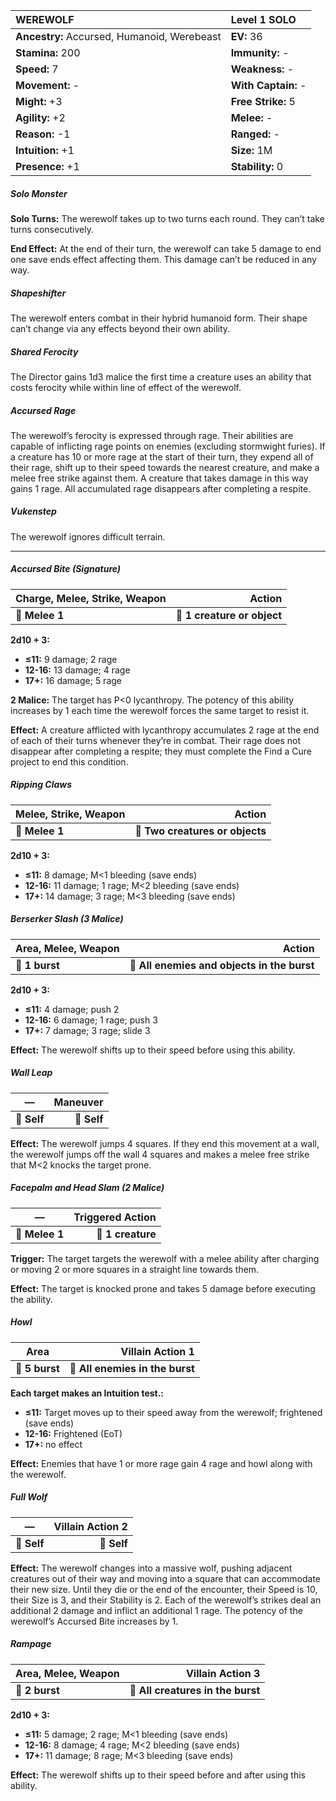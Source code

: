 | **WEREWOLF**                             | Level 1 SOLO                             |
|:-----------------------------------------|:-----------------------------------------|
| **Ancestry:** Accursed, Humanoid, Werebeast | **EV:** 36                               |
| **Stamina:** 200                         | **Immunity:** -                          |
| **Speed:** 7                             | **Weakness:** -                          |
| **Movement:** -                          | **With Captain:** -                      |
| **Might:** +3                            | **Free Strike:** 5                       |
| **Agility:** +2                          | **Melee:** -                             |
| **Reason:** -1                           | **Ranged:** -                            |
| **Intuition:** +1                        | **Size:** 1M                             |
| **Presence:** +1                         | **Stability:** 0                         |

##### Solo Monster

**Solo Turns:** The werewolf takes up to two turns each round. They can’t take turns consecutively.

**End Effect:** At the end of their turn, the werewolf can take 5 damage to end one save ends effect affecting them. This damage can’t be reduced in any way.

##### Shapeshifter

The werewolf enters combat in their hybrid humanoid form. Their shape can’t change via any effects beyond their own ability.

##### Shared Ferocity

The Director gains 1d3 malice the first time a creature uses an ability that costs ferocity while within line of effect of the werewolf.

##### Accursed Rage

The werewolf’s ferocity is expressed through rage. Their abilities are capable of inflicting rage points on enemies (excluding stormwight furies). If a creature has 10 or more rage at the start of their turn, they expend all of their rage, shift up to their speed towards the nearest creature, and make a melee free strike against them. A creature that takes damage in this way gains 1 rage. All accumulated rage disappears after completing a respite.

##### Vukenstep

The werewolf ignores difficult terrain.

---

##### **Accursed Bite (Signature)**

| **Charge, Melee, Strike, Weapon** |                  **Action** |
| --------------------------------- | ---------------------------:|
| **📏 Melee 1**                    | **🎯 1 creature or object** |

**2d10 + 3:**
- **≤11:** 9 damage; 2 rage
- **12-16:** 13 damage; 4 rage
- **17+:** 16 damage; 5 rage

**2 Malice:** The target has P<0 lycanthropy. The potency of this ability increases by 1 each time the werewolf forces the same target to resist it.

**Effect:** A creature afflicted with lycanthropy accumulates 2 rage at the end of each of their turns whenever they’re in combat. Their rage does not disappear after completing a respite; they must complete the Find a Cure project to end this condition.

##### **Ripping Claws**

| **Melee, Strike, Weapon** |                      **Action** |
| ------------------------- | -------------------------------:|
| **📏 Melee 1**            | **🎯 Two creatures or objects** |

**2d10 + 3:**
- **≤11:** 8 damage; M<1 bleeding (save ends)
- **12-16:** 11 damage; 1 rage; M<2 bleeding (save ends)
- **17+:** 14 damage; 3 rage; M<3 bleeding (save ends)

##### **Berserker Slash (3 Malice)**

| **Area, Melee, Weapon** |                                  **Action** |
| ----------------------- | -------------------------------------------:|
| **📏 1 burst**          | **🎯 All enemies and objects in the burst** |

**2d10 + 3:**
- **≤11:** 4 damage; push 2
- **12-16:** 6 damage; 1 rage; push 3
- **17+:** 7 damage; 3 rage; slide 3

**Effect:** The werewolf shifts up to their speed before using this ability.

##### **Wall Leap**

| **—**       | **Maneuver** |
| ----------- | ------------:|
| **📏 Self** |  **🎯 Self** |

**Effect:** The werewolf jumps 4 squares. If they end this movement at a wall, the werewolf jumps off the wall 4 squares and makes a melee free strike that M<2 knocks the target prone.

##### **Facepalm and Head Slam (2 Malice)**

| **—**          | **Triggered Action** |
| -------------- | --------------------:|
| **📏 Melee 1** |    **🎯 1 creature** |

**Trigger:** The target targets the werewolf with a melee ability after charging or moving 2 or more squares in a straight line towards them.

**Effect:** The target is knocked prone and takes 5 damage before executing the ability.

##### **Howl**

| **Area**       |            **Villain Action 1** |
| -------------- | -------------------------------:|
| **📏 5 burst** | **🎯 All enemies in the burst** |

**Each target makes an Intuition test.:**
- **≤11:** Target moves up to their speed away from the werewolf; frightened (save ends)
- **12-16:** Frightened (EoT)
- **17+:** no effect

**Effect:** Enemies that have 1 or more rage gain 4 rage and howl along with the werewolf.

##### **Full Wolf**

| **—**       | **Villain Action 2** |
| ----------- | --------------------:|
| **📏 Self** |          **🎯 Self** |

**Effect:** The werewolf changes into a massive wolf, pushing adjacent creatures out of their way and moving into a square that can accommodate their new size. Until they die or the end of the encounter, their Speed is 10, their Size is 3, and their Stability is 2. Each of the werewolf’s strikes deal an additional 2 damage and inflict an additional 1 rage. The potency of the werewolf’s Accursed Bite increases by 1.

##### **Rampage**

| **Area, Melee, Weapon** |              **Villain Action 3** |
| ----------------------- | ---------------------------------:|
| **📏 2 burst**          | **🎯 All creatures in the burst** |

**2d10 + 3:**
- **≤11:** 5 damage; 2 rage; M<1 bleeding (save ends)
- **12-16:** 8 damage; 4 rage; M<2 bleeding (save ends)
- **17+:** 11 damage; 8 rage; M<3 bleeding (save ends)

**Effect:** The werewolf shifts up to their speed before and after using this ability.
